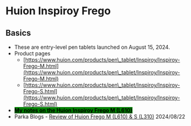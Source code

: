 # Huion Inspiroy Frego

## Basics

* These are entry-level pen tablets launched on August 15, 2024.
* Product pages&#x20;
  * [https://www.huion.com/products/pen\_tablet/Inspiroy/Inspiroy-Frego-M.html](https://www.huion.com/products/pen\_tablet/Inspiroy/Inspiroy-Frego-M.html)
  * [https://www.huion.com/products/pen\_tablet/Inspiroy/Inspiroy-Frego-S.html](https://www.huion.com/products/pen\_tablet/Inspiroy/Inspiroy-Frego-S.html)
* [<mark style="background-color:green;">**My notes on the Huion Inspiroy Frego M (L610)**</mark>](7p-notes-huion-inspiroy-frego-m-l610.md)&#x20;
* Parka Blogs - [Review of Huion Frego M (L610) & S (L310)](https://www.parkablogs.com/content/huion-inspiroy-frego-drawing-pen-tablet) 2024/08/22

